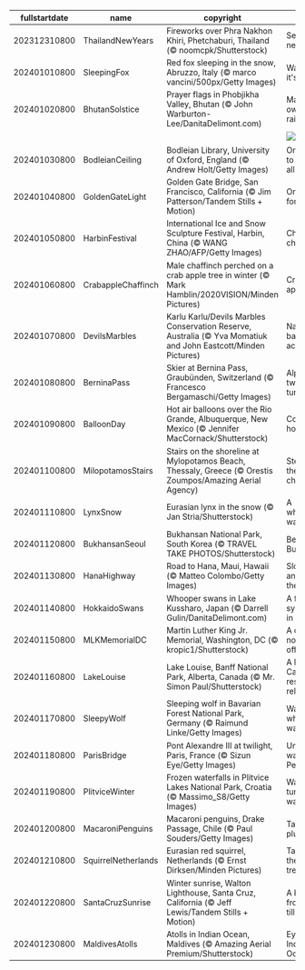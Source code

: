 |fullstartdate|name|copyright|title|image|
|--|--|--|--|--|
202312310800|ThailandNewYears|Fireworks over Phra Nakhon Khiri, Phetchaburi, Thailand (© noomcpk/Shutterstock)|See you next year!|![](/en-US/2024/01/202312310800ThailandNewYears.jpg)|
202401010800|SleepingFox|Red fox sleeping in the snow, Abruzzo, Italy (© marco vancini/500px/Getty Images)|Wake up, it's 2024!|![](/en-US/2024/01/202401010800SleepingFox.jpg)|
202401020800|BhutanSolstice|Prayer flags in Phobjikha Valley, Bhutan (© John Warburton-Lee/DanitaDelimont.com)|Make your own rainbow|![](/en-US/2024/01/202401020800BhutanSolstice.jpg)|
||||![](/en-US/2024/01/.jpg)|
202401030800|BodleianCeiling|Bodleian Library, University of Oxford, England (© Andrew Holt/Getty Images)|One library to rule them all|![](/en-US/2024/01/202401030800BodleianCeiling.jpg)|
202401040800|GoldenGateLight|Golden Gate Bridge, San Francisco, California (© Jim Patterson/Tandem Stills + Motion)|On cloud forty-nine|![](/en-US/2024/01/202401040800GoldenGateLight.jpg)|
202401050800|HarbinFestival|International Ice and Snow Sculpture Festival, Harbin, China (© WANG ZHAO/AFP/Getty Images)|Chisels and chills|![](/en-US/2024/01/202401050800HarbinFestival.jpg)|
202401060800|CrabappleChaffinch|Male chaffinch perched on a crab apple tree in winter (© Mark Hamblin/2020VISION/Minden Pictures)|Crab an apple!|![](/en-US/2024/01/202401060800CrabappleChaffinch.jpg)|
202401070800|DevilsMarbles|Karlu Karlu/Devils Marbles Conservation Reserve, Australia (© Yva Momatiuk and John Eastcott/Minden Pictures)|Nature's balancing act|![](/en-US/2024/01/202401070800DevilsMarbles.jpg)|
202401080800|BerninaPass|Skier at Bernina Pass, Graubünden, Switzerland (© Francesco Bergamaschi/Getty Images)|Alpine twists and turns|![](/en-US/2024/01/202401080800BerninaPass.jpg)|
202401090800|BalloonDay|Hot air balloons over the Rio Grande, Albuquerque, New Mexico (© Jennifer MacCornack/Shutterstock)|Coming in hot|![](/en-US/2024/01/202401090800BalloonDay.jpg)|
202401100800|MilopotamosStairs|Stairs on the shoreline at Mylopotamos Beach, Thessaly, Greece (© Orestis Zoumpos/Amazing Aerial Agency)|Step up to the challenge!|![](/en-US/2024/01/202401100800MilopotamosStairs.jpg)|
202401110800|LynxSnow|Eurasian lynx in the snow (© Jan Stria/Shutterstock)|A whiskered wanderer|![](/en-US/2024/01/202401110800LynxSnow.jpg)|
202401120800|BukhansanSeoul|Bukhansan National Park, South Korea (© TRAVEL TAKE PHOTOS/Shutterstock)|Beautiful Bukhansan|![](/en-US/2024/01/202401120800BukhansanSeoul.jpg)|
202401130800|HanaHighway|Road to Hana, Maui, Hawaii (© Matteo Colombo/Getty Images)|Slow down and enjoy the journey!|![](/en-US/2024/01/202401130800HanaHighway.jpg)|
202401140800|HokkaidoSwans|Whooper swans in Lake Kussharo, Japan (© Darrell Gulin/DanitaDelimont.com)|A feathered symphony in white|![](/en-US/2024/01/202401140800HokkaidoSwans.jpg)|
202401150800|MLKMemorialDC|Martin Luther King Jr. Memorial, Washington, DC (© kropic1/Shutterstock)|A day on, not a day off|![](/en-US/2024/01/202401150800MLKMemorialDC.jpg)|
202401160800|LakeLouise|Lake Louise, Banff National Park, Alberta, Canada (© Mr. Simon Paul/Shutterstock)|A little Canadian rest and relaxation|![](/en-US/2024/01/202401160800LakeLouise.jpg)|
202401170800|SleepyWolf|Sleeping wolf in Bavarian Forest National Park, Germany (© Raimund Linke/Getty Images)|Wake me when it warms up|![](/en-US/2024/01/202401170800SleepyWolf.jpg)|
202401180800|ParisBridge|Pont Alexandre III at twilight, Paris, France (© Sizun Eye/Getty Images)|Under the watch of Pegasus|![](/en-US/2024/01/202401180800ParisBridge.jpg)|
202401190800|PlitviceWinter|Frozen waterfalls in Plitvice Lakes National Park, Croatia (© Massimo_S8/Getty Images)|Waterfalls turned waterfreeze|![](/en-US/2024/01/202401190800PlitviceWinter.jpg)|
202401200800|MacaroniPenguins|Macaroni penguins, Drake Passage, Chile (© Paul Souders/Getty Images)|Taking the plunge|![](/en-US/2024/01/202401200800MacaroniPenguins.jpg)|
202401210800|SquirrelNetherlands|Eurasian red squirrel, Netherlands (© Ernst Dirksen/Minden Pictures)|Tales from the treetops|![](/en-US/2024/01/202401210800SquirrelNetherlands.jpg)|
202401220800|SantaCruzSunrise|Winter sunrise, Walton Lighthouse, Santa Cruz, California (© Jeff Lewis/Tandem Stills + Motion)|A beacon from dusk till dawn|![](/en-US/2024/01/202401220800SantaCruzSunrise.jpg)|
202401230800|MaldivesAtolls|Atolls in Indian Ocean, Maldives (© Amazing Aerial Premium/Shutterstock)|Eyes of the Indian Ocean|![](/en-US/2024/01/202401230800MaldivesAtolls.jpg)|
